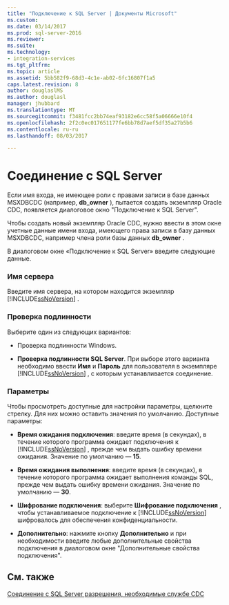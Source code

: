 ```yaml
---
title: "Подключение к SQL Server | Документы Microsoft"
ms.custom: 
ms.date: 03/14/2017
ms.prod: sql-server-2016
ms.reviewer: 
ms.suite: 
ms.technology:
- integration-services
ms.tgt_pltfrm: 
ms.topic: article
ms.assetid: 5bb582f9-68d3-4c1e-ab02-6fc16807f1a5
caps.latest.revision: 8
author: douglaslMS
ms.author: douglasl
manager: jhubbard
ms.translationtype: MT
ms.sourcegitcommit: f3481fcc2bb74eaf93182e6cc58f5a06666e10f4
ms.openlocfilehash: 2f2c0ec017651177fe6bb78d7aef5df35a27b5b6
ms.contentlocale: ru-ru
ms.lasthandoff: 08/03/2017

---
```

# <a name="connection-to-sql-server"></a>Соединение с SQL Server
  Если имя входа, не имеющее роли с правами записи в базе данных MSXDBCDC (например, **db_owner** ), пытается создать экземпляр Oracle CDC, появляется диалоговое окно "Подключение к SQL Server".  
  
 Чтобы создать новый экземпляр Oracle CDC, нужно ввести в этом окне учетные данные имени входа, имеющего права записи в базу данных MSXDBCDC, например члена роли базы данных **db_owner** .  
  
 В диалоговом окне «Подключение к SQL Server» введите следующие данные.  
  
### <a name="server-name"></a>Имя сервера  
 Введите имя сервера, на котором находится экземпляр [!INCLUDE[ssNoVersion](../../includes/ssnoversion-md.md)] .  
  
### <a name="authentication"></a>Проверка подлинности  
 Выберите один из следующих вариантов:  
  
-   Проверка подлинности Windows.  
  
-   **Проверка подлинности SQL Server**. При выборе этого варианта необходимо ввести **Имя** и **Пароль** для пользователя в экземпляре [!INCLUDE[ssNoVersion](../../includes/ssnoversion-md.md)] , с которым устанавливается соединение.  
  
### <a name="options"></a>Параметры  
 Чтобы просмотреть доступные для настройки параметры, щелкните стрелку. Для них можно оставить значения по умолчанию. Доступные параметры:  
  
-   **Время ожидания подключения**: введите время (в секундах), в течение которого программа ожидает подключения к [!INCLUDE[ssNoVersion](../../includes/ssnoversion-md.md)] , прежде чем выдать ошибку времени ожидания. Значение по умолчанию ― **15**.  
  
-   **Время ожидания выполнения**: введите время (в секундах), в течение которого программа ожидает выполнения команды SQL, прежде чем выдать ошибку времени ожидания. Значение по умолчанию — **30**.  
  
-   **Шифрование подключения**: выберите **Шифрование подключения** , чтобы устанавливаемое подключение к [!INCLUDE[ssNoVersion](../../includes/ssnoversion-md.md)] шифровалось для обеспечения конфиденциальности.  
  
-   **Дополнительно**: нажмите кнопку **Дополнительно** и при необходимости введите любые дополнительные свойства подключения в диалоговом окне "Дополнительные свойства подключения".  
  
## <a name="see-also"></a>См. также  
 [Соединение с SQL Server разрешения, необходимые службе CDC](../../integration-services/change-data-capture/sql-server-connection-required-permissions-for-the-cdc-service.md)  
  
  
